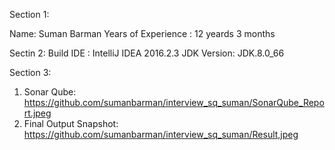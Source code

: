 Section 1:

  Name: Suman Barman
  Years of Experience : 12 yeards 3 months
  
Sectin 2:
  Build IDE : IntelliJ IDEA 2016.2.3
  JDK Version: JDK.8.0_66
  
Section 3:
  1. Sonar Qube: https://github.com/sumanbarman/interview_sq_suman/SonarQube_Report.jpeg
  2. Final Output Snapshot: https://github.com/sumanbarman/interview_sq_suman/Result,jpeg
  
